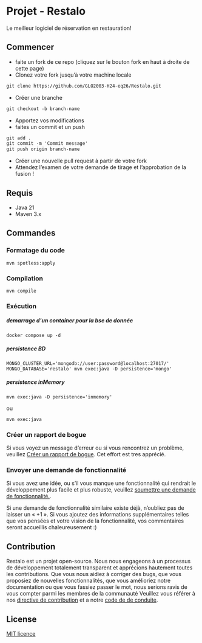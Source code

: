 # Projet - Restalo

Le meilleur logiciel de réservation en restauration!

## Commencer
- faite un fork de ce repo (cliquez sur le bouton fork en haut à droite de cette page)
- Clonez votre fork jusqu’à votre machine locale

```markdown
git clone https://github.com/GLO2003-H24-eq26/Restalo.git
```
- Créer une branche

```markdown
git checkout -b branch-name
```

- Apportez vos modifications 
- faites un commit et un push

```markdown
git add .
git commit -m 'Commit message'
git push origin branch-name
```

- Créer une nouvelle pull request à partir de votre fork 
- Attendez l’examen de votre demande de tirage et l’approbation de la fusion !


## Requis

- Java 21
- Maven 3.x

## Commandes

### Formatage du code
```
mvn spotless:apply
```
### Compilation
```
mvn compile
```
### Exécution

##### demarrage d'un container pour la bse de donnée
```
docker compose up -d
```

 ##### persistence BD

```
MONGO_CLUSTER_URL='mongodb://user:password@localhost:27017/' MONGO_DATABASE='restalo' mvn exec:java -D persistence='mongo'

```
 ##### persistence inMemory

```
mvn exec:java -D persistence='inmemory'
```
ou 
```
mvn exec:java

```
### Créer un rapport de bogue

Si vous voyez un message d’erreur ou si vous rencontrez un problème, veuillez [Créer un rapport de bogue](https://github.com/GLO2003-H24-eq26/Restalo/issues/new). Cet effort est tres apprécié.

### Envoyer une demande de fonctionnalité

Si vous avez une idée, ou s’il vous manque une fonctionnalité qui rendrait le développement plus facile et plus robuste, veuillez [soumettre une demande de fonctionnalité.](https://github.com/GLO2003-H24-eq26/Restalo/issues/new).

Si une demande de fonctionnalité similaire existe déjà, n’oubliez pas de laisser un « +1 ». Si vous ajoutez des informations supplémentaires telles que vos pensées et votre vision de la fonctionnalité, vos commentaires seront accueillis chaleureusement :)
## Contribution

Restalo est un projet open-source. Nous nous engageons à un processus de développement totalement transparent et apprécions hautement toutes les contributions. Que vous nous aidiez à corriger des bugs, que vous proposiez de nouvelles fonctionnalités, que vous amélioriez notre documentation ou que vous fassiez passer le mot, nous serions ravis de vous compter parmi les membres de la communauté
Veuillez vous référer à nos [directive de contribution](./CONTRIBUTING.md) et a notre  [code de de conduite](./CODE_OF_CONDUCT.md).

## License
[MIT licence](https://github.com/GLO2003-H24-eq26/Restalo/blob/main/LICENSE.txt)
